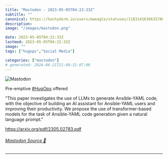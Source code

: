 ```yaml
---
title: "Mastodon - 2023-05-05T04:22:33Z"
subtitle: ""
canonical: https://hachyderm.io/users/mweagle/statuses/110314163663578679
description:
image: "/images/mastodon.png"

date: 2023-05-05T04:22:33Z
lastmod: 2023-05-05T04:22:33Z
image: ""
tags: ["hugops","Social Media"]

categories: ["mastodon"]
# generated: 2024-06-21T21:40:31-07:00
---
```

![Mastodon](/images/mastodon.png)

<p>Pre-emptive <a href="https://hachyderm.io/tags/HugOps" class="mention hashtag" rel="tag">#<span>HugOps</span></a> offered </p><p>&quot;This paper investigates the use of LLMs to generate Ansible-YAML code, with the objective of building an AI assistant for Ansible-YAML users and improving their productivity. We propose the use of transformer-based models for the task of Ansible-YAML code generation given a natural language prompt.&quot;</p><p><a href="https://arxiv.org/pdf/2305.02783.pdf" target="_blank" rel="nofollow noopener noreferrer" translate="no"><span class="invisible">https://</span><span class="">arxiv.org/pdf/2305.02783.pdf</span><span class="invisible"></span></a></p>


###### [Mastodon Source 🐘](https://hachyderm.io/@mweagle/110314163663578679)

___
